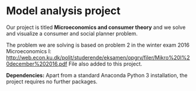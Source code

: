 # Model analysis project

Our project is titled **Microeconomics and consumer theory** and we solve and visualize a consumer and social planner problem.

The problem we are solving is based on problem 2 in the winter exam 2016 Microeconomics I: http://web.econ.ku.dk/polit/studerende/eksamen/opgrv/filer/Mikro%20I%20december%202016.pdf
File also added to this project. 

**Dependencies:** Apart from a standard Anaconda Python 3 installation, the project requires no further packages.
